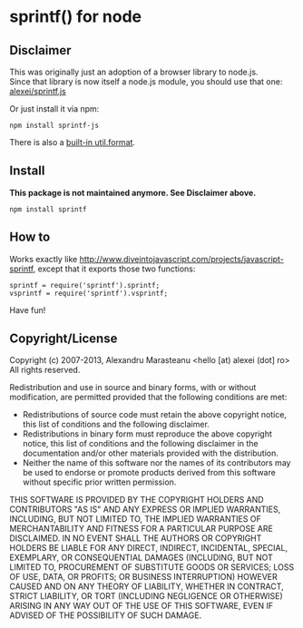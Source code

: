 # sprintf() for node




































































<extoc></extoc>

## Disclaimer

This was originally just an adoption of a browser library to node.js.  
Since that library is now itself a node.js module, you should use that one: [alexei/sprintf.js](https://github.com/alexei/sprintf.js)

Or just install it via npm:

    npm install sprintf-js


There is also a [built-in util.format](http://nodejs.org/api/util.html#util_util_format_format).




## Install

**This package is not maintained anymore. See Disclaimer above.**

    npm install sprintf


## How to

Works exactly like http://www.diveintojavascript.com/projects/javascript-sprintf, except that it exports those two functions:

    sprintf = require('sprintf').sprintf;
    vsprintf = require('sprintf').vsprintf;

Have fun!


## Copyright/License

Copyright (c) 2007-2013, Alexandru Marasteanu <hello [at) alexei (dot] ro>
All rights reserved.

Redistribution and use in source and binary forms, with or without
modification, are permitted provided that the following conditions are met:
* Redistributions of source code must retain the above copyright
  notice, this list of conditions and the following disclaimer.
* Redistributions in binary form must reproduce the above copyright
  notice, this list of conditions and the following disclaimer in the
  documentation and/or other materials provided with the distribution.
* Neither the name of this software nor the names of its contributors may be
  used to endorse or promote products derived from this software without
  specific prior written permission.

THIS SOFTWARE IS PROVIDED BY THE COPYRIGHT HOLDERS AND CONTRIBUTORS "AS IS" AND
ANY EXPRESS OR IMPLIED WARRANTIES, INCLUDING, BUT NOT LIMITED TO, THE IMPLIED
WARRANTIES OF MERCHANTABILITY AND FITNESS FOR A PARTICULAR PURPOSE ARE
DISCLAIMED. IN NO EVENT SHALL THE AUTHORS OR COPYRIGHT HOLDERS BE LIABLE FOR
ANY DIRECT, INDIRECT, INCIDENTAL, SPECIAL, EXEMPLARY, OR CONSEQUENTIAL DAMAGES
(INCLUDING, BUT NOT LIMITED TO, PROCUREMENT OF SUBSTITUTE GOODS OR SERVICES;
LOSS OF USE, DATA, OR PROFITS; OR BUSINESS INTERRUPTION) HOWEVER CAUSED AND
ON ANY THEORY OF LIABILITY, WHETHER IN CONTRACT, STRICT LIABILITY, OR TORT
(INCLUDING NEGLIGENCE OR OTHERWISE) ARISING IN ANY WAY OUT OF THE USE OF THIS
SOFTWARE, EVEN IF ADVISED OF THE POSSIBILITY OF SUCH DAMAGE.
